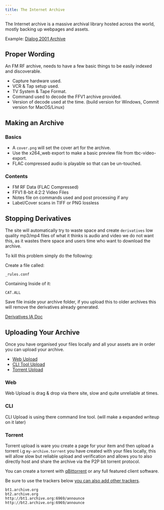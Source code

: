 ```yaml
---
title: The Internet Archive 
---
```


The Internet archive is a massive archival library hosted across the world, mostly backing up webpages and assets.

Example: [Dialog 2001 Archive](https://archive.org/details/dialog-2001-vhs-capture)



## Proper Wording 


An FM RF archive, needs to have a few basic things to be easily indexed and discoverable.

- Capture hardware used.
- VCR & Tap setup used.
- TV System & Tape Format.
- Command used to decode the FFV1 archive provided.
- Version of decode used at the time. (build version for Windows, Commit version for MacOS/Linux)



## Making an Archive


### Basics


- A `cover.png` will set the cover art for the archive.
- Use the x264_web export to make a basic preview file from tbc-video-export.
- FLAC compressed audio is playable so that can be un-touched.


### Contents 


- FM RF Data (FLAC Compressed)
- FFV1 8-bit 4:2:2 Video Files
- Notes file on commands used and post processing if any
- Label/Cover scans in TIFF or PNG lossless


## Stopping Derivatives


The site will automatically try to waste space and create `derivatives` low quality mp3/mp4 files of what it thinks is audio and video we do not want this, as it wastes there space and users time who want to download the archive.

To kill this problem simply do the following:

Create a file called:

`_rules.conf`

Containing Inside of it:

`CAT.ALL`

Save file inside your archive folder, if you upload this to older archives this will remove the derivatives already generated.

[Derivatives IA Doc](https://archive.org/help/derivatives.php)


## Uploading Your Archive 


Once you have organised your files locally and all your assets are in order you can upload your archive.

- [Web Upload](https://archive.org/create/)
- [CLI Tool Upload](https://archive.org/developers/internetarchive/cli.html#upload)
- [Torrent Upload](https://help.archive.org/help/archive-bittorrents/#:~:text=Starting%20in%202011%2C%20the%20Internet,are%20available%20for%20the%20Torrent.)


### Web

Web Upload is drag & drop via there site, slow and quite unreliable at times.


### CLI

CLI Upload is using there command line tool. (will make a expanded writeup on it later)


### Torrent

Torrent upload is ware you create a page for your item and then upload a torrent i.g `my-archive.torrent` you have created with your files locally, this will allow slow but reliable upload and verification and allows you to also directly host and share the archive via the P2P bit torrent protocol. 

You can create a torrent with [qBittorrent](https://www.qbittorrent.org/download) or any full featured client software.

Be sure to use the trackers below [you can also add other trackers](https://github.com/ngosang/trackerslist).

``````````````
bt1.archive.org
bt2.archive.org
http://bt1.archive.org:6969/announce
http://bt2.archive.org:6969/announce
``````````````
